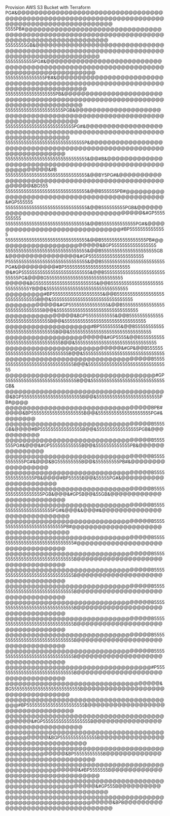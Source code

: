 Provision AWS S3 Bucket with Terraform
PG#&@@@@@@@@@@@@@@@@@@@@@@@@@@@@@@@@@@@@@@@@@@@@@@@@@@@@@@@@@@@@@@@@@@@@@@@@@@@@@@@@@@@@@@@@@@@@@@@@
5555PB#@@@@@@@@@@@@@@@@@@@@@@@@@@@@@@@@@@@@@@@@@@@@@@@@@@@@@@@@@@@@@@@@@@@@@@@@@@@@@@@@@@@@@@@@@@@@@
55555555GB&@@@@@@@@@@@@@@@@@@@@@@@@@@@@@@@@@@@@@@@@@@@@@@@@@@@@@@@@@@@@@@@@@@@@@@@@@@@@@@@@@@@@@@@@@
55555555555PG#&@@@@@@@@@@@@@@@@@@@@@@@@@@@@@@@@@@@@@@@@@@@@@@@@@@@@@@@@@@@@@@@@@@@@@@@@@@@@@@@@@@@@@
555555555555555PB#&@@@@@@@@@@@@@@@@@@@@@@@@@@@@@@@@@@@@@@@@@@@@@@@@@@@@@@@@@@@@@@@@@@@@@@@@@@@@@@@@@
5555555555555555555PB&@@@@@@@@@@@@@@@@@@@@@@@@@@@@@@@@@@@@@@@@@@@@@@@@@@@@@@@@@@@@@@@@@@@@@@@@@@@@@@
5555555555555555555555PGB&@@@@@@@@@@@@@@@@@@@@@@@@@@@@@@@@@@@@@@@@@@@@@@@@@@@@@@@@@@@@@@@@@@@@@@@@@@
55555555555555555555555555PG#&@@@@@@@@@@@@@@@@@@@@@@@@@@@@@@@@@@@@@@@@@@@@@@@@@@@@@@@@@@@@@@@@@@@@@@
555555555555555555555555555555P&@@@@@@@@@@@@@@@@@@@@@@@@@@@@@@@@@@@@@@@@@@@@@@@@@@@@@@@@@@@@@@@@@@@@
5555555555555555555555555555555&@@#B&@@@@@@@@@@@@@@@@@@@@@@@@@@@@@@@@@@@@@@@@@@@@@@@@@@@@@@@@@@@@&#B
5555555555555555555555555555555&@@BY5PG#&@@@@@@@@@@@@@@@@@@@@@@@@@@@@@@@@@@@@@@@@@@@@@@@@@@@@@&BG555
5555555555555555555555555555555&@@B555555PB#@@@@@@@@@@@@@@@@@@@@@@@@@@@@@@@@@@@@@@@@@@@@@@&#GP555555
5555555555555555555555555555555&@@B555555555PGB&@@@@@@@@@@@@@@@@@@@@@@@@@@@@@@@@@@@@@@&#GP5555555555
5555555555555555555555555555555&@@B5555555555555PG#&@@@@@@@@@@@@@@@@@@@@@@@@@@@@@@@#BP55555555555555
5555555555555555555555555555555&@@B55555555555555555PB#@@@@@@@@@@@@@@@@@@@@@@@@&BGP55555555555555555
5555555555555555555555555555555&@@B555555555555555555555GB&@@@@@@@@@@@@@@@@&#GP555555555555555555555
P555555555555555555555555555555&@@B555555555555555555555555PG#&@@@@@@@@@#BP5555555555555555555555555
@&#GP55555555555555555555555555&@@B5555555555555555555555555555PG&@@@BG55555555555555555555555555555
@@@@@&BG55555555555555555555555&@@B55555555555555555555555555555YB@@&5555555555555555555555555555555
@@@@@@@@@#BP5555555555555555555&@@B555555555555555555555555555555B@@&5555555555555555555555555555555
@@@@@@@@@@@@&#GP555555555555555&@@B555555555555555555555555555555B@@&5555555555555555555555555555555
@@@@@@@@@@@@@@@@&BGP55555555555&@@B555555555555555555555555555555B@@&5555555555555555555555555555555
@@@@@@@@@@@@@@@@@@@@#BP55555555&@@B555555555555555555555555555555B@@&5555555555555555555555555555555
@@@@@@@@@@@@@@@@@@@@@@@&#GP5555&@@B555555555555555555555555555555B@@&5555555555555555555555555555555
@@@@@@@@@@@@@@@@@@@@@@@@@@@&#GP&@@B555555555555555555555555555555B@@&5555555555555555555555555555555
@@@@@@@@@@@@@@@@@@@@@@@@@@@@@@@@@@B555555555555555555555555555555B@@&5555555555555555555555555555555
@@@@@@@@@@@@@@@@@@@@@@@@@@@@@@@@@@@#GP555555555555555555555555555B@@&5555555555555555555555555555GB&
@@@@@@@@@@@@@@@@@@@@@@@@@@@@@@@@@@@@@@&BGP55555555555555555555555B@@&555555555555555555555555PB#@@@@
@@@@@@@@@@@@@@@@@@@@@@@@@@@@@@@@@@BPB#@@@@&BP55555555555555555555B@@&55555555555555555555PG#&@@@@@@@
@@@@@@@@@@@@@@@@@@@@@@@@@@@@@@@@@@B5555GB&@@@@#BP5555555555555555B@@&5555555555555555PGB&@@@@@@@@@@@
@@@@@@@@@@@@@@@@@@@@@@@@@@@@@@@@@@B5555555PG#&@@@&#GP555555555555B@@&5555555555555PB&@@@@@@@@@@@@@@@
@@@@@@@@@@@@@@@@@@@@@@@@@@@@@@@@@@B55555555555PG#&@@@&BG555555555B@@&555555555PB#&@@@@@@@@@@@@@@@@@@
@@@@@@@@@@@@@@@@@@@@@@@@@@@@@@@@@@B555555555555555PB&@@@@#BP55555B@@&55555PG#&@@@@@@@@@@@@@@@@@@@@@@
@@@@@@@@@@@@@@@@@@@@@@@@@@@@@@@@@@B555555555555555555PGB&@@@&#GP5B@@&55GB&@@@@@@@@@@@@@@@@@@@@@@@@@@
@@@@@@@@@@@@@@@@@@@@@@@@@@@@@@@@@@B5555555555555555555555PG#&@@@&&@@@#&@@@@@@@@@@@@@@@@@@@@@@@@@@@@@
@@@@@@@@@@@@@@@@@@@@@@@@@@@@@@@@@@B55555555555555555555555555PB#@@@@@@@@@@@@@@@@@@@@@@@@@@@@@@@@@@@@
@@@@@@@@@@@@@@@@@@@@@@@@@@@@@@@@@@B555555555555555555555555555555#@@@@@@@@@@@@@@@@@@@@@@@@@@@@@@@@@@
@@@@@@@@@@@@@@@@@@@@@@@@@@@@@@@@@@B555555555555555555555555555555B@@@@@@@@@@@@@@@@@@@@@@@@@@@@@@@@@@
@@@@@@@@@@@@@@@@@@@@@@@@@@@@@@@@@@B555555555555555555555555555555B@@@@@@@@@@@@@@@@@@@@@@@@@@@@@@@@@@
@@@@@@@@@@@@@@@@@@@@@@@@@@@@@@@@@@B555555555555555555555555555555B@@@@@@@@@@@@@@@@@@@@@@@@@@@@@@@@@@
@@@@@@@@@@@@@@@@@@@@@@@@@@@@@@@@@@B555555555555555555555555555555B@@@@@@@@@@@@@@@@@@@@@@@@@@@@@@@@@@
@@@@@@@@@@@@@@@@@@@@@@@@@@@@@@@@@@B555555555555555555555555555555B@@@@@@@@@@@@@@@@@@@@@@@@@@@@@@@@@@
@@@@@@@@@@@@@@@@@@@@@@@@@@@@@@@@@@B555555555555555555555555555555B@@@@@@@@@@@@@@@@@@@@@@@@@@@@@@@@@@
@@@@@@@@@@@@@@@@@@@@@@@@@@@@@@@@@@B555555555555555555555555555555B@@@@@@@@@@@@@@@@@@@@@@@@@@@@@@@@@@
@@@@@@@@@@@@@@@@@@@@@@@@@@@@@@@@@@#P55555555555555555555555555555B@@@@@@@@@@@@@@@@@@@@@@@@@@@@@@@@@@
@@@@@@@@@@@@@@@@@@@@@@@@@@@@@@@@@@@@&BG55555555555555555555555555B@@@@@@@@@@@@@@@@@@@@@@@@@@@@@@@@@@
@@@@@@@@@@@@@@@@@@@@@@@@@@@@@@@@@@@@@@@@#BP5555555555555555555555B@@@@@@@@@@@@@@@@@@@@@@@@@@@@@@@@@@
@@@@@@@@@@@@@@@@@@@@@@@@@@@@@@@@@@@@@@@@@@@&#GP555555555555555555B@@@@@@@@@@@@@@@@@@@@@@@@@@@@@@@@@@
@@@@@@@@@@@@@@@@@@@@@@@@@@@@@@@@@@@@@@@@@@@@@@@&BGP55555555555555B@@@@@@@@@@@@@@@@@@@@@@@@@@@@@@@@@@
@@@@@@@@@@@@@@@@@@@@@@@@@@@@@@@@@@@@@@@@@@@@@@@@@@@&BP55555555555B@@@@@@@@@@@@@@@@@@@@@@@@@@@@@@@@@@
@@@@@@@@@@@@@@@@@@@@@@@@@@@@@@@@@@@@@@@@@@@@@@@@@@@@@@&#BP5555555B@@@@@@@@@@@@@@@@@@@@@@@@@@@@@@@@@@
@@@@@@@@@@@@@@@@@@@@@@@@@@@@@@@@@@@@@@@@@@@@@@@@@@@@@@@@@@&#GP555B@@@@@@@@@@@@@@@@@@@@@@@@@@@@@@@@@@
@@@@@@@@@@@@@@@@@@@@@@@@@@@@@@@@@@@@@@@@@@@@@@@@@@@@@@@@@@@@@@&BPB@@@@@@@@@@@@@@@@@@@@@@@@@@@@@@@@@@